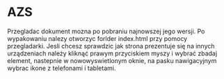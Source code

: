 # AZS

Przegladac dokument mozna po pobraniu najnowszej jego wersji. Po wypakowaniu nalezy otworzyc forlder index.html przy pomocy przegladarki.
 Jesli chcesz sprawdzic jak strona prezentuje się na innych urządzeniach należy kliknąć prawym przyciskiem myszy i wybrać zbadaj element, nastepnie w nowowyswietlonym oknie, na pasku nawigacyjnym wybrac ikone z telefonami i tabletami.
